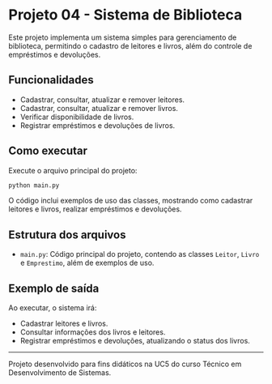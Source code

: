 # Projeto 04 - Sistema de Biblioteca

Este projeto implementa um sistema simples para gerenciamento de biblioteca, permitindo o cadastro de leitores e livros, além do controle de empréstimos e devoluções.

## Funcionalidades

- Cadastrar, consultar, atualizar e remover leitores.
- Cadastrar, consultar, atualizar e remover livros.
- Verificar disponibilidade de livros.
- Registrar empréstimos e devoluções de livros.

## Como executar

Execute o arquivo principal do projeto:

```sh
python main.py
```

O código inclui exemplos de uso das classes, mostrando como cadastrar leitores e livros, realizar empréstimos e devoluções.

## Estrutura dos arquivos

- `main.py`: Código principal do projeto, contendo as classes `Leitor`, `Livro` e `Emprestimo`, além de exemplos de uso.

## Exemplo de saída

Ao executar, o sistema irá:

- Cadastrar leitores e livros.
- Consultar informações dos livros e leitores.
- Registrar empréstimos e devoluções, atualizando o status dos livros.

---

Projeto desenvolvido para fins didáticos na UC5 do curso Técnico em Desenvolvimento de Sistemas.